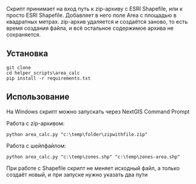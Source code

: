 Скрипт принимает на вход путь к zip-архиву с ESRI Shapefile, или к просто ESRI Shapefile. Добавляет в него поле Area с площадью в квадратных метрах.
zip-архив удаляется и создаётся заново, то есть время создания файла, и всё остальное содержимое архива не сохраняется.

Установка
----------------

```
git clone
cd helper_scripts\area_calc
pip install -r requirements.txt
```

Использование
-----------------

На Windows скрипт можно запускать через NextGIS Command Prompt

Работа с zip-архивом:

```
python area_calc.py "c:\temp\folder\zipwithfile.zip"
```

Работа с шейпфайлом:

```
python area_calc.py "c:\temp\zones.shp" "c:\temp\zones-area.shp"
```

При работе с Shapefile скрипт не меняет исходный файл, а только создаёт новый, и при запуске нужно указать два пути